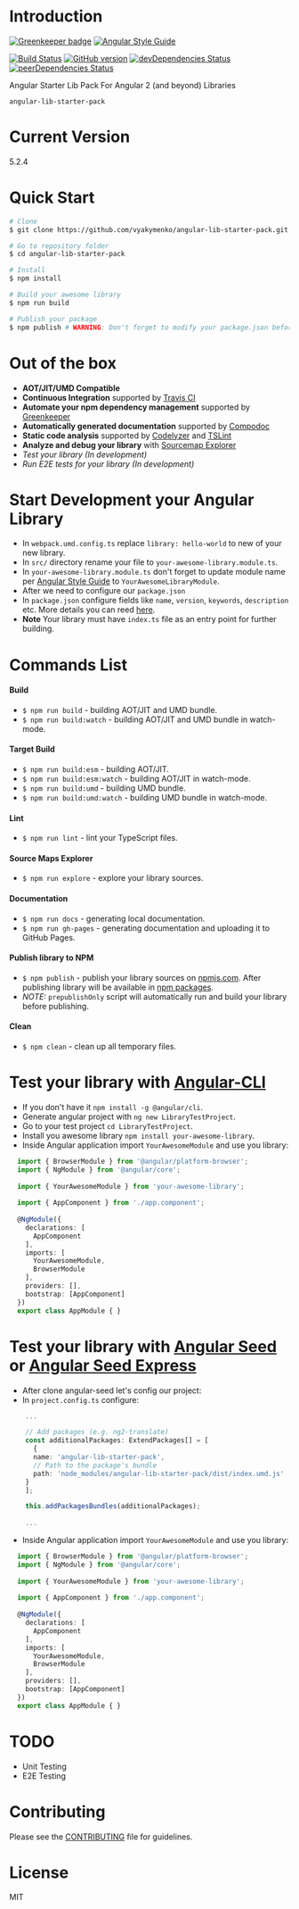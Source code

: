 # Introduction

[![Greenkeeper badge](https://badges.greenkeeper.io/vyakymenko/angular-lib-starter-pack.svg)](https://greenkeeper.io/)
[![Angular Style Guide](https://mgechev.github.io/angular2-style-guide/images/badge.svg)](https://angular.io/styleguide)

[![Build Status](https://travis-ci.org/vyakymenko/angular-lib-starter-pack.svg?branch=master)](https://travis-ci.org/vyakymenko/angular-lib-starter-pack)
[![GitHub version](https://badge.fury.io/gh/vyakymenko%2Fangular-lib-starter-pack.svg)](https://badge.fury.io/gh/vyakymenko%2Fangular-lib-starter-pack)
[![devDependencies Status](https://david-dm.org/vyakymenko/angular-lib-starter-pack/dev-status.svg)](https://david-dm.org/vyakymenko/angular-lib-starter-pack?type=dev)
[![peerDependencies Status](https://david-dm.org/vyakymenko/angular-lib-starter-pack/peer-status.svg)](https://david-dm.org/vyakymenko/angular-lib-starter-pack?type=peer)

Angular Starter Lib Pack For Angular 2 (and beyond) Libraries

`angular-lib-starter-pack`

# Current Version
5.2.4

# Quick Start
```bash
# Clone
$ git clone https://github.com/vyakymenko/angular-lib-starter-pack.git

# Go to repository folder
$ cd angular-lib-starter-pack

# Install
$ npm install

# Build your awesome library
$ npm run build

# Publish your package
$ npm publish # WARNING: Don't forget to modify your package.json before publishing
```

# Out of the box
- **AOT/JIT/UMD Compatible**
- **Continuous Integration** supported by [Travis CI](https://travis-ci.org/)
- **Automate your npm dependency management** supported by [Greenkeeper](https://greenkeeper.io/)
- **Automatically generated documentation** supported by [Compodoc](https://github.com/compodoc/compodoc)
- **Static code analysis** supported by [Codelyzer](https://github.com/mgechev/codelyzer) and [TSLint](https://palantir.github.io/tslint/)
- **Analyze and debug your library** with [Sourcemap Explorer](https://www.npmjs.com/package/source-map-explorer) 
- *Test your library (In development)*
- *Run E2E tests for your library (In development)*

# Start Development your Angular Library

 - In `webpack.umd.config.ts` replace `library: hello-world` to new of your new library.
 - In `src/` directory rename your file to `your-awesome-library.module.ts`.
 - In `your-awesome-library.module.ts` don't forget to update module name per [Angular Style Guide](https://angular.io/guide/styleguide) to `YourAwesomeLibraryModule`.
 - After we need to configure our `package.json`
 - In `package.json` configure fields like `name`, `version`, `keywords`, `description` etc. More details you can reed [here](https://docs.npmjs.com/files/package.json).
 - **Note** Your library must have `index.ts` file as an entry point for further building.
 
# Commands List
#### Build
 - `$ npm run build` - building AOT/JIT and UMD bundle.
 - `$ npm run build:watch` - building AOT/JIT and UMD bundle in watch-mode.
#### Target Build
 - `$ npm run build:esm` - building AOT/JIT.
 - `$ npm run build:esm:watch` - building AOT/JIT in watch-mode.
 - `$ npm run build:umd` - building UMD bundle.
 - `$ npm run build:umd:watch` - building UMD bundle in watch-mode.
####  Lint
 - `$ npm run lint` - lint your TypeScript files.
#### Source Maps Explorer
 - `$ npm run explore` - explore your library sources.
#### Documentation
 - `$ npm run docs` - generating local documentation.
 - `$ npm run gh-pages` - generating documentation and uploading it to GitHub Pages.
#### Publish library to NPM
 - `$ npm publish` - publish your library sources on [npmjs.com](https://www.npmjs.com/). After publishing library will be available in [npm packages](https://www.npmjs.com/package/angular-lib-starter-pack).
 - *NOTE:* `prepublishOnly` script will automatically run and build your library before publishing.
#### Clean
 - `$ npm clean` - clean up all temporary files. 
 
# Test your library with [Angular-CLI](https://cli.angular.io)
 - If you don't have it `npm install -g @angular/cli`.
 - Generate angular project with `ng new LibraryTestProject`.
 - Go to your test project `cd LibraryTestProject`.
 - Install you awesome library `npm install your-awesome-library`.
 - Inside Angular application import `YourAwesomeModule` and use you library:
 ```ts
   import { BrowserModule } from '@angular/platform-browser';
   import { NgModule } from '@angular/core';
   
   import { YourAwesomeModule } from 'your-awesome-library';
   
   import { AppComponent } from './app.component';
   
   @NgModule({
     declarations: [
       AppComponent
     ],
     imports: [
       YourAwesomeModule,
       BrowserModule
     ],
     providers: [],
     bootstrap: [AppComponent]
   })
   export class AppModule { }
  ```

# Test your library with [Angular Seed](https://github.com/mgechev/angular-seed) or [Angular Seed Express](https://github.com/vyakymenko/angular-seed-express)
 - After clone angular-seed let's config our project:
 - In `project.config.ts` configure:
 ```ts 
     ...
 
     // Add packages (e.g. ng2-translate)
     const additionalPackages: ExtendPackages[] = [
       {
       name: 'angular-lib-starter-pack',
       // Path to the package's bundle
       path: 'node_modules/angular-lib-starter-pack/dist/index.umd.js'
     }
     ];
 
     this.addPackagesBundles(additionalPackages);
     
     ...
 ```
  - Inside Angular application import `YourAwesomeModule` and use you library:
  ```ts
    import { BrowserModule } from '@angular/platform-browser';
    import { NgModule } from '@angular/core';
    
    import { YourAwesomeModule } from 'your-awesome-library';
    
    import { AppComponent } from './app.component';
    
    @NgModule({
      declarations: [
        AppComponent
      ],
      imports: [
        YourAwesomeModule,
        BrowserModule
      ],
      providers: [],
      bootstrap: [AppComponent]
    })
    export class AppModule { }
   ```
 
# TODO
 - Unit Testing
 - E2E Testing

# Contributing

Please see the [CONTRIBUTING](https://github.com/mgechev/angular-seed/blob/master/.github/CONTRIBUTING.md) file for guidelines.

# License

MIT

